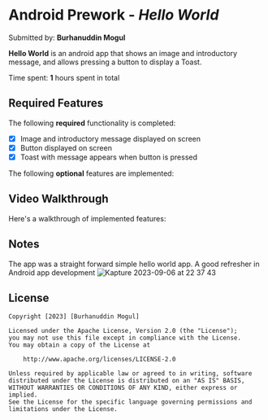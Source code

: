# Android Prework - *Hello World*

Submitted by: **Burhanuddin Mogul**

**Hello World** is an android app that shows an image and introductory message, and allows pressing a button to display a Toast.

Time spent: **1** hours spent in total

## Required Features

The following **required** functionality is completed:

* [x] Image and introductory message displayed on screen
* [x] Button displayed on screen
* [x] Toast with message appears when button is pressed

The following **optional** features are implemented:

## Video Walkthrough

Here's a walkthrough of implemented features:

## Notes

The app was a straight forward simple hello world app. A good refresher in Android app development
![Kapture 2023-09-06 at 22 37 43](https://github.com/Bmogul/HelloWorld_AndroidApp/assets/98663272/61823173-1e1b-4a50-a865-d1467b7aeae3)

## License

    Copyright [2023] [Burhanuddin Mogul]

    Licensed under the Apache License, Version 2.0 (the "License");
    you may not use this file except in compliance with the License.
    You may obtain a copy of the License at

        http://www.apache.org/licenses/LICENSE-2.0

    Unless required by applicable law or agreed to in writing, software
    distributed under the License is distributed on an "AS IS" BASIS,
    WITHOUT WARRANTIES OR CONDITIONS OF ANY KIND, either express or implied.
    See the License for the specific language governing permissions and
    limitations under the License.
